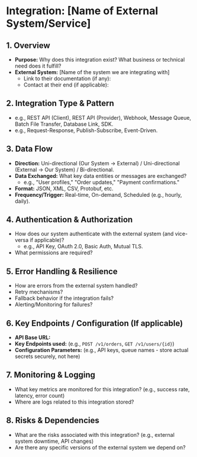 # Integration: [Name of External System/Service]

## 1. Overview
- **Purpose:** Why does this integration exist? What business or technical need does it fulfill?
- **External System:** [Name of the system we are integrating with]
    - Link to their documentation (if any):
    - Contact at their end (if applicable):

## 2. Integration Type & Pattern
- e.g., REST API (Client), REST API (Provider), Webhook, Message Queue, Batch File Transfer, Database Link, SDK.
- e.g., Request-Response, Publish-Subscribe, Event-Driven.

## 3. Data Flow
- **Direction:** Uni-directional (Our System -> External) / Uni-directional (External -> Our System) / Bi-directional.
- **Data Exchanged:** What key data entities or messages are exchanged?
    - e.g., "User profiles," "Order updates," "Payment confirmations."
- **Format:** JSON, XML, CSV, Protobuf, etc.
- **Frequency/Trigger:** Real-time, On-demand, Scheduled (e.g., hourly, daily).

## 4. Authentication & Authorization
- How does our system authenticate with the external system (and vice-versa if applicable)?
    - e.g., API Key, OAuth 2.0, Basic Auth, Mutual TLS.
- What permissions are required?

## 5. Error Handling & Resilience
- How are errors from the external system handled?
- Retry mechanisms?
- Fallback behavior if the integration fails?
- Alerting/Monitoring for failures?

## 6. Key Endpoints / Configuration (If applicable)
- **API Base URL:**
- **Key Endpoints used:** (e.g., `POST /v1/orders`, `GET /v1/users/{id}`)
- **Configuration Parameters:** (e.g., API keys, queue names - store actual secrets securely, not here)

## 7. Monitoring & Logging
- What key metrics are monitored for this integration? (e.g., success rate, latency, error count)
- Where are logs related to this integration stored?

## 8. Risks & Dependencies
- What are the risks associated with this integration? (e.g., external system downtime, API changes)
- Are there any specific versions of the external system we depend on?